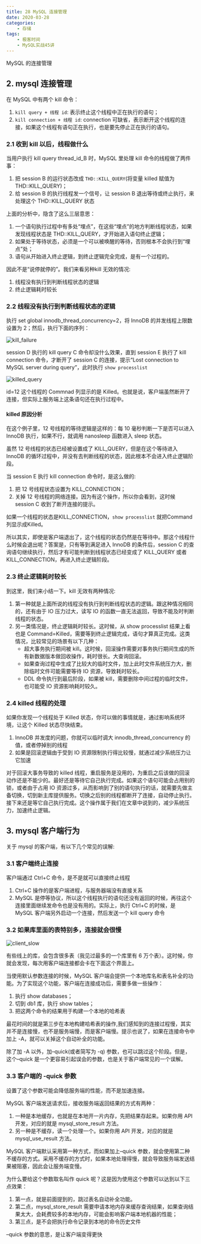 ```yaml
---
title: 28 MySQL 连接管理
date: 2020-03-28
categories:
    - 存储
tags:
    - 极客时间
    - MySQL实战45讲
---
```


MySQL 的连接管理

<!-- more -->


## 2. mysql 连接管理
在 MySQL 中有两个 kill 命令：
1. `kill query + 线程 id`: 表示终止这个线程中正在执行的语句；
2. `kill connection + 线程 id`: connection 可缺省，表示断开这个线程的连接，如果这个线程有语句正在执行，也是要先停止正在执行的语句。

### 2.1 收到 kill 以后，线程做什么
当用户执行 kill query thread_id_B 时，MySQL 里处理 kill 命令的线程做了两件事：
1. 把 session B 的运行状态改成 `THD::KILL_QUERY`(将变量 killed 赋值为 THD::KILL_QUERY)；
2. 给 session B 的执行线程发一个信号，让 session B 退出等待或终止执行，来处理这个 THD::KILL_QUERY 状态

上面的分析中，隐含了这么三层意思：
1. 一个语句执行过程中有多处“埋点”，在这些“埋点”的地方判断线程状态，如果发现线程状态是 THD::KILL_QUERY，才开始进入语句终止逻辑；
2. 如果处于等待状态，必须是一个可以被唤醒的等待，否则根本不会执行到“埋点”处；
3. 语句从开始进入终止逻辑，到终止逻辑完全完成，是有一个过程的。

因此不是“说停就停的”。我们来看另种kill 无效的情况:
1. 线程没有执行到判断线程状态的逻辑
2. 终止逻辑耗时较长

### 2.2 线程没有执行到判断线程状态的逻辑
执行 set global innodb_thread_concurrency=2，将 InnoDB 的并发线程上限数设置为 2；然后，执行下面的序列：

![kill_failure](/images/mysql/MySQL45讲/kill_failure.png)

 session D 执行的 kill query C 命令却没什么效果，直到 session E 执行了 kill connection 命令，才断开了 session C 的连接，提示“Lost connection to MySQL server during query”，此时执行 `show processlist` 

![killed_query](/images/mysql/MySQL45讲/killed_query.png)

id=12 这个线程的 Commnad 列显示的是 Killed。也就是说，客户端虽然断开了连接，但实际上服务端上这条语句还在执行过程中。

#### killed 原因分析
在这个例子里，12 号线程的等待逻辑是这样的：每 10 毫秒判断一下是否可以进入 InnoDB 执行，如果不行，就调用 nanosleep 函数进入 sleep 状态。

虽然 12 号线程的状态已经被设置成了 KILL_QUERY，但是在这个等待进入 InnoDB 的循环过程中，并没有去判断线程的状态，因此根本不会进入终止逻辑阶段。

当 session E 执行 kill connection 命令时，是这么做的:
1. 把 12 号线程状态设置为 KILL_CONNECTION；
2. 关掉 12 号线程的网络连接。因为有这个操作，所以你会看到，这时候 session C 收到了断开连接的提示。


如果一个线程的状态是KILL_CONNECTION，`show processlist` 就把Command列显示成Killed。

所以其实，即使是客户端退出了，这个线程的状态仍然是在等待中。那这个线程什么时候会退出呢？答案是，只有等到满足进入 InnoDB 的条件后，session C 的查询语句继续执行，然后才有可能判断到线程状态已经变成了 KILL_QUERY 或者 KILL_CONNECTION，再进入终止逻辑阶段。


### 2.3 终止逻辑耗时较长
到这里，我们来小结一下。kill 无效有两种情况:
1. 第一种就是上面所说的线程没有执行到判断线程状态的逻辑。跟这种情况相同的，还有由于 IO 压力过大，读写 IO 的函数一直无法返回，导致不能及时判断线程的状态。
2. 另一类情况是，终止逻辑耗时较长。这时候，从 show processlist 结果上看也是 Command=Killed，需要等到终止逻辑完成，语句才算真正完成。这类情况，比较常见的场景有以下几种：
    - 超大事务执行期间被 kill。这时候，回滚操作需要对事务执行期间生成的所有新数据版本做回收操作，耗时很长。大查询回滚。
    - 如果查询过程中生成了比较大的临时文件，加上此时文件系统压力大，删除临时文件可能需要等待 IO 资源，导致耗时较长。
    - DDL 命令执行到最后阶段，如果被 kill，需要删除中间过程的临时文件，也可能受 IO 资源影响耗时较久。

### 2.4 killed 线程的处理
如果你发现一个线程处于 Killed 状态，你可以做的事情就是，通过影响系统环境，让这个 Killed 状态尽快结束。
1. InnoDB 并发度的问题，你就可以临时调大 innodb_thread_concurrency 的值，或者停掉别的线程
2. 如果是回滚逻辑由于受到 IO 资源限制执行得比较慢，就通过减少系统压力让它加速

对于回滚大事务导致的 killed 线程，重启服务是没用的，为重启之后该做的回滚动作还是不能少的。最好还是等待它自己执行完成。如果这个语句可能会占用别的锁，或者由于占用 IO 资源过多，从而影响到了别的语句执行的话，就需要先做主备切换，切到新主库提供服务。切换之后别的线程都断开了连接，自动停止执行。接下来还是等它自己执行完成。这个操作属于我们在文章中说到的，减少系统压力，加速终止逻辑。

## 3. mysql 客户端行为
关于 mysql 的客户端，有以下几个常见的误解:

### 3.1 客户端终止连接
客户端通过 Ctrl+C 命令，是不是就可以直接终止线程 
1. Ctrl+C 操作的是客户端进程，与服务器端没有直接关系
2. MySQL 是停等协议，所以这个线程执行的语句还没有返回的时候，再往这个连接里面继续发命令也是没有用的。实际上，执行 Ctrl+C 的时候，是 MySQL 客户端另外启动一个连接，然后发送一个 kill query 命令

### 3.2 如果库里面的表特别多，连接就会很慢
![client_slow](/images/mysql/MySQL45讲/client_slow.png)

有些线上的库，会包含很多表（我见过最多的一个库里有 6 万个表）。这时候，你就会发现，每次用客户端连接都会卡在下面这个界面上。

当使用默认参数连接的时候，MySQL 客户端会提供一个本地库名和表名补全的功能。为了实现这个功能，客户端在连接成功后，需要多做一些操作：
1. 执行 show databases；
2. 切到 db1 库，执行 show tables；
3. 把这两个命令的结果用于构建一个本地的哈希表

最花时间的就是第三步在本地构建哈希表的操作,我们感知到的连接过程慢，其实并不是连接慢，也不是服务端慢，而是客户端慢。提示也说了，如果在连接命令中加上 -A，就可以关掉这个自动补全的功能。

除了加 -A 以外，加–quick(或者简写为 -q) 参数，也可以跳过这个阶段。但是，这个–quick 是一个更容易引起误会的参数，也是关于客户端常见的一个误解。

### 3.3 客户端的 -quick 参数
设置了这个参数可能会降低服务端的性能，而不是加速连接。

MySQL 客户端发送请求后，接收服务端返回结果的方式有两种：
1. 一种是本地缓存，也就是在本地开一片内存，先把结果存起来。如果你用 API 开发，对应的就是 mysql_store_result 方法。
2. 另一种是不缓存，读一个处理一个。如果你用 API 开发，对应的就是 mysql_use_result 方法。

MySQL 客户端默认采用第一种方式，而如果加上–quick 参数，就会使用第二种不缓存的方式。采用不缓存的方式时，如果本地处理得慢，就会导致服务端发送结果被阻塞，因此会让服务端变慢。

为什么要给这个参数取名叫作 quick 呢？这是因为使用这个参数可以达到以下三点效果：
1. 第一点，就是前面提到的，跳过表名自动补全功能。
2. 第二点，mysql_store_result 需要申请本地内存来缓存查询结果，如果查询结果太大，会耗费较多的本地内存，可能会影响客户端本地机器的性能；
3. 第三点，是不会把执行命令记录到本地的命令历史文件

–quick 参数的意思，是让客户端变得更快